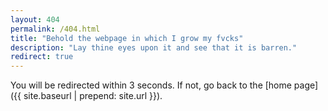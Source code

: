 ```yaml
---
layout: 404
permalink: /404.html
title: "Behold the webpage in which I grow my fvcks"
description: "Lay thine eyes upon it and see that it is barren."
redirect: true
---
```


You will be redirected within 3 seconds. If not, go back to the [home page]({{ site.baseurl | prepend: site.url }}).
